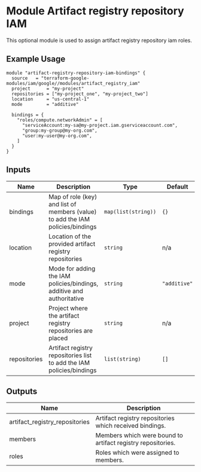 # Module Artifact registry repository IAM

This optional module is used to assign artifact registry repository iam roles.

## Example Usage
```
module "artifact-registry-repository-iam-bindings" {
  source   = "terraform-google-modules/iam/google//modules/artifact_registry_iam"
  project      = "my-project"
  repositories = ["my-project_one", "my-project_two"]
  location     = "us-central-1"
  mode         = "additive"

  bindings = {
    "roles/compute.networkAdmin" = [
      "serviceAccount:my-sa@my-project.iam.gserviceaccount.com",
      "group:my-group@my-org.com",
      "user:my-user@my-org.com",
    ]
  }
}
```

<!-- BEGINNING OF PRE-COMMIT-TERRAFORM DOCS HOOK -->
## Inputs

| Name | Description | Type | Default | Required |
|------|-------------|------|---------|:--------:|
| bindings | Map of role (key) and list of members (value) to add the IAM policies/bindings | `map(list(string))` | `{}` | no |
| location | Location of the provided artifact registry repositories | `string` | n/a | yes |
| mode | Mode for adding the IAM policies/bindings, additive and authoritative | `string` | `"additive"` | no |
| project | Project where the artifact registry repositories are placed | `string` | n/a | yes |
| repositories | Artifact registry repositories list to add the IAM policies/bindings | `list(string)` | `[]` | no |

## Outputs

| Name | Description |
|------|-------------|
| artifact\_registry\_repositories | Artifact registry repositories which received bindings. |
| members | Members which were bound to artifact registry repositories. |
| roles | Roles which were assigned to members. |

<!-- END OF PRE-COMMIT-TERRAFORM DOCS HOOK -->

